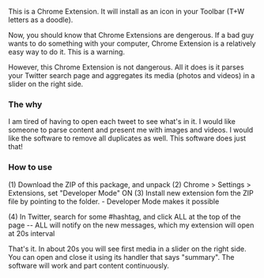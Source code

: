 
This is a Chrome Extension.  It will install as an icon in your Toolbar (T+W letters as a doodle).  

Now, you should know that Chrome Extensions are dengerous.  If a bad guy wants to do something with your computer, Chrome Extension is a relatively easy way to do it.  This is a warning.  

However, this Chrome Extension is not dangerous.  All it does is it parses your Twitter search page and aggregates its media (photos and videos) in a slider on the right side. 

### The why

I am tired of having to open each tweet to see what's in it.  I would like someone to parse content and present me with images and videos.  I would like the software to remove all duplicates as well. 
This software does just that!

### How to use

(1) Download the ZIP of this package, and unpack
(2) Chrome > Settings > Extensions,  set "Developer Mode" ON
(3) Install new extension fom the ZIP file by pointing to the folder. 
      - Developer Mode makes it possible

(4) In Twitter, search for some #hashtag, and click ALL at the top of the page
      -- ALL will notify on the new messages, which my extension will open at 20s interval

That's it. In about 20s you will see first media in a slider on the right side. You can open and close it using its handler that says "summary". 
The software will work and part content continuously. 